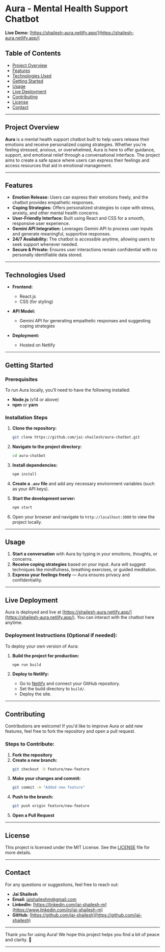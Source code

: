 # Aura - Mental Health Support Chatbot

**Live Demo:** [https://shailesh-aura.netlify.app/](https://shailesh-aura.netlify.app/)

## Table of Contents

- [Project Overview](#project-overview)
- [Features](#features)
- [Technologies Used](#technologies-used)
- [Getting Started](#getting-started)
- [Usage](#usage)
- [Live Deployment](#live-deployment)
- [Contributing](#contributing)
- [License](#license)
- [Contact](#contact)

---

## Project Overview

**Aura** is a mental health support chatbot built to help users release their emotions and receive personalized coping strategies. Whether you're feeling stressed, anxious, or overwhelmed, Aura is here to offer guidance, support, and emotional relief through a conversational interface. The project aims to create a safe space where users can express their feelings and access resources that aid in emotional management.

---

## Features

- **Emotion Release:** Users can express their emotions freely, and the chatbot provides empathetic responses.
- **Coping Strategies:** Offers personalized strategies to cope with stress, anxiety, and other mental health concerns.
- **User-Friendly Interface:** Built using React and CSS for a smooth, responsive user experience.
- **Gemini API Integration:** Leverages Gemini API to process user inputs and generate meaningful, supportive responses.
- **24/7 Availability:** The chatbot is accessible anytime, allowing users to seek support whenever needed.
- **Secure & Private:** Ensures user interactions remain confidential with no personally identifiable data stored.

---

## Technologies Used

- **Frontend:**
  - React.js
  - CSS (for styling)

- **API Model:**
  - Gemini API for generating empathetic responses and suggesting coping strategies

- **Deployment:**
  - Hosted on Netlify

---

## Getting Started

### Prerequisites

To run Aura locally, you’ll need to have the following installed:

- **Node.js** (v14 or above)
- **npm** or **yarn**

### Installation Steps

1. **Clone the repository:**
   ```bash
   git clone https://github.com/jai-shailesh/aura-chatbot.git
   ```

2. **Navigate to the project directory:**
   ```bash
   cd aura-chatbot
   ```

3. **Install dependencies:**
   ```bash
   npm install
   ```

4. **Create a `.env` file** and add any necessary environment variables (such as your API keys).

5. **Start the development server:**
   ```bash
   npm start
   ```

6. Open your browser and navigate to `http://localhost:3000` to view the project locally.

---

## Usage

1. **Start a conversation** with Aura by typing in your emotions, thoughts, or concerns.
2. **Receive coping strategies** based on your input. Aura will suggest techniques like mindfulness, breathing exercises, or guided meditation.
3. **Express your feelings freely** — Aura ensures privacy and confidentiality.

---

## Live Deployment

Aura is deployed and live at [https://shailesh-aura.netlify.app/](https://shailesh-aura.netlify.app/). You can interact with the chatbot here anytime.

### Deployment Instructions (Optional if needed):

To deploy your own version of Aura:

1. **Build the project for production:**
   ```bash
   npm run build
   ```

2. **Deploy to Netlify:**
   - Go to [Netlify](https://www.netlify.com/) and connect your GitHub repository.
   - Set the build directory to `build/`.
   - Deploy the site.

---

## Contributing

Contributions are welcome! If you'd like to improve Aura or add new features, feel free to fork the repository and open a pull request.

### Steps to Contribute:

1. **Fork the repository**
2. **Create a new branch:**
   ```bash
   git checkout -b feature/new-feature
   ```
3. **Make your changes and commit:**
   ```bash
   git commit -m "Added new feature"
   ```
4. **Push to the branch:**
   ```bash
   git push origin feature/new-feature
   ```
5. **Open a Pull Request**

---

## License

This project is licensed under the MIT License. See the [LICENSE](LICENSE) file for more details.

---

## Contact

For any questions or suggestions, feel free to reach out:

- **Jai Shailesh**
- **Email:** [jaishaileshm@gmail.com](mailto:jaishaileshm@gmail.com)
- **LinkedIn:** [https://linkedin.com/jai-shailesh-m](https://www.linkedin.com/in/jai-shailesh-m)
- **GitHub:** [https://github.com/jai-shailesh](https://github.com/jai-shailesh)

---

Thank you for using Aura! We hope this project helps you find a bit of peace and clarity. 💙

---

